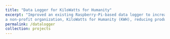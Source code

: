 ```yaml
---
title: "Data Logger for KiloWatts for Humanity"
excerpt: "Improved an existing Raspberry-Pi-based data logger to increase feature parody with expensive commercial data loggers needed by
a non-profit organization, KiloWatts for Humanity (KWH), reducing production costs by 60%."
permalink: /datalogger
collection: projects
---
```


